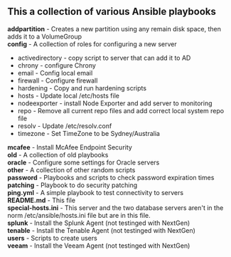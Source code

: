 <h2>This a collection of various Ansible playbooks</h2>

<strong>addpartition</strong> - Creates a new partition using any remain disk space, then adds it to a VolumeGroup</br>
<strong>config</strong> - A collection of roles for configuring a new server</br>
<ul>
<li>activedirectory - copy script to server that can add it to AD</li>
<li>chrony - configure Chrony</li>
<li>email - Config local email</li>
<li>firewall - Configure firewall</li>
<li>hardening - Copy and run hardening scripts</li>
<li>hosts - Update local /etc/hosts file</li>
<li>nodeexporter - install Node Exporter and add server to monitoring</li>
<li>repo - Remove all current repo files and add correct local system repo file</li>
<li>resolv - Update /etc/resolv.conf</li>
<li>timezone - Set TimeZone to be Sydney/Australia</li>
</ul>
<strong>mcafee</strong> - Install McAfee Endpoint Security</br>
<strong>old</strong> - A collection of old playbooks</br>
<strong>oracle</strong> - Configure some settings for Oracle servers</br>
<strong>other</strong> - A collection of other random scripts</br>
<strong>password</strong> - Playbooks and scripts to check password expiration times </br>
<strong>patching</strong> - Playbook to do security patching</br>
<strong>ping.yml</strong> - A simple playbook to test connectivity to servers</br>
<strong>README.md</strong> - This file</br>
<strong>special-hosts.ini</strong> - This server and the two database servers aren't in the norm /etc/ansible/hosts.ini file but are in this file.</br>
<strong>splunk</strong> - Install the Splunk Agent (not testinged with NextGen)</br>
<strong>tenable</strong> - Install the Tenable Agent (not testinged with NextGen)</br>
<strong>users</strong> - Scripts to create users</br>
<strong>veeam</strong> - Install the Veeam Agent (not testinged with NextGen)</br>

